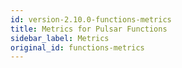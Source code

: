 ```yaml
---
id: version-2.10.0-functions-metrics
title: Metrics for Pulsar Functions
sidebar_label: Metrics
original_id: functions-metrics
---
```


